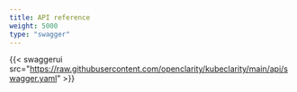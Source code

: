 ```yaml
---
title: API reference
weight: 5000
type: "swagger"
---
```


{{< swaggerui src="https://raw.githubusercontent.com/openclarity/kubeclarity/main/api/swagger.yaml" >}}
